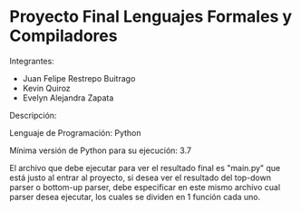 # Proyecto Final Lenguajes Formales y Compiladores
Integrantes: 
- Juan Felipe Restrepo Buitrago
- Kevin Quiroz
- Evelyn Alejandra Zapata

Descripción: 

Lenguaje de Programación: Python

Mínima versión de Python para su ejecución: 3.7

El archivo que debe ejecutar para ver el resultado final es "main.py" que está justo al entrar al proyecto, si desea ver el resultado del top-down parser o bottom-up parser, debe especificar en este mismo archivo cual parser desea ejecutar, los cuales se dividen en 1 función cada uno.
